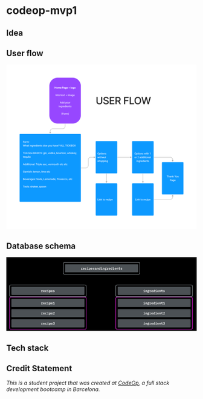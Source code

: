 # codeop-mvp1

## Idea

## User flow
![User flow image](/Images/user%20flow.png/)
## Database schema
![Database schema](/Images//Database.png/)
## Tech stack

## Credit Statement
_This is a student project that was created at [CodeOp](http://codeop.tech), a full stack development bootcamp in Barcelona._
